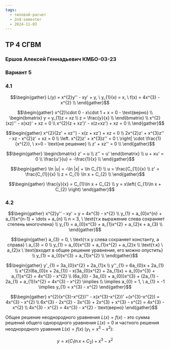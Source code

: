 ```yaml
---
tags:
  - типовой-расчет
  - 2nd-semester
  - 2024-11-03
---
```


## ТР 4 СГВМ

### Ершов Алексей Геннадьевич КМБО-03-23

### Вариант 5

### 4.1

$$\begin{gather}
L(y) = x^{2}y'' - xy' + y, \ y_{1}(x) = x, \ f(x) = 4x^{3} - x^{2} \\
\end{gather}$$

$$\begin{gather}
x^{2}\cdot 0 - x\cdot 1 + x = 0 - \text{верно} \\
\begin{bmatrix}
y = y_{1}z = xz \\
z = \frac{y}{x} \\
\end{bmatrix} \\
x^{2}(xz)'' - x(xz)' + xz = 0 \\
x^{2}(z + xz')' - x(z+xz') + xz = 0 \\
\end{gather}$$

$$\begin{gather}
x^{2}(2z' + xz'') - x(z + xz') + xz = 0 \\
2x^{2}z' + x^{3}z'' - xz - x^{2}z' + xz = 0 \\
\left. x^{2}z' + x^{3}z'' = 0 \ \right| \cdot \frac{1}{x^{2}}, \ x=0 - \text{не решение} \\
z' + xz'' = 0 \\
\end{gather}$$

$$\begin{gather}
\begin{bmatrix}
z' = u \\
z'' = u'
\end{bmatrix} \\
u + xu' = 0 \\
\frac{u'}{u} = -\frac{1}{x} \\
\end{gather}$$

$$\begin{gather}
\ln |u| = -\ln |x| + \ln C_{1} \\
u = \frac{C_{1}}{x} \\
z' = \frac{C_{1}}{x} \\
z = C_{1} \ln x + C_{2} \\
\end{gather}$$

$$\begin{gather}
\frac{y}{x} = C_{1}\ln x + C_{2} \\
y = x\left( C_{1}\ln x + C_{2} \right)
\end{gather}$$

### 4.2

$$\begin{gather}
x^{2}y'' - xy' + y = 4x^{3} - x^{2} \\
y_{1} = a_{0}x^{n} + a_{1}x^{n-1} + \dots + a_{n} \\
n = 3, \ \text{т.к выражение слева сохраняет степень многочлена} \\
y_{1} = a_{0}x^{3} + a_{1}x^{2} + a_{2}x + a_{3} \\
\end{gather}$$

$$\begin{gather}
a_{3} = 0, \ \text{т.к y слева сохраняет константу, а справа} \ a_{3} = 0 \\
y_{1} = a_{0}x^{3} + a_{1}x^{2} + a_{2}x \\
\text{т.к} \ a_{2}x \ \text{входит в общее решение уравнения, его можно опустить} \\
y_{1} = a_{0}x^{3} + a_{1}x^{2} \\
\end{gather}$$

$$\begin{gather}
y'_{1} = 3a_{0}x^{2} + 2a_{1}x \\
y''_{1} = 6a_{0}x + 2a_{1} \\
x^{2}(6a_{0}x + 2a_{1}) - x(3a_{0}x^{2} + 2a_{1}x) + a_{0}x^{3} + a_{1}x^{2} = 4x^{3} - x^{2} \\
(6a_{0} - 3a_{0} + a_{0})x^{3} + (2a_{1} - 2a_{1} + a_{1})x^{2} = 4x^{3} - x^{2} \implies \\
\implies a_{0} = 1, \ a_{1} = -1 \implies y_{1} = x^{3} - x^{2}
\end{gather}$$

$$\begin{gather}
x^{2}(x^{3}-x^{2})'' - x(x^{3}-x^{2})' +(x^{3}-x^{2}) = 4x^{3} - x^{2} \\
6x^{3} - 2x^{2} - 3x^{3} + 2x^{3} + x^{3} - x^{2} = 4x^{3} - x^{2} \\
4x^{3} - x^{2} = 4x^{3} - x^{2} - \text{верно}
\end{gather}$$

Общее решение неоднородного уравнения $L(x) = f(x)$ - это сумма решений общего однородного уравнения $L(x) = 0$ и частного решения неоднородного уравения $L(x) = f(x)$ ($y_{1} = x^{3} - x^{2}$):

$$y = x(C_{1}\ln x + C_{2}) + x^{3} - x^{2}$$
